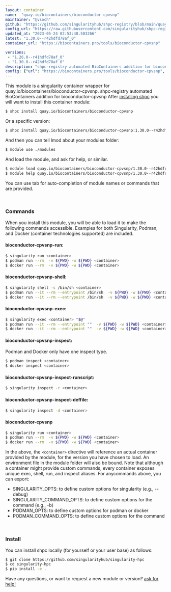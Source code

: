 ```yaml
---
layout: container
name:  "quay.io/biocontainers/bioconductor-cpvsnp"
maintainer: "@vsoch"
github: "https://github.com/singularityhub/shpc-registry/blob/main/quay.io/biocontainers/bioconductor-cpvsnp/container.yaml"
config_url: "https://raw.githubusercontent.com/singularityhub/shpc-registry/main/quay.io/biocontainers/bioconductor-cpvsnp/container.yaml"
updated_at: "2023-05-24 02:53:48.503266"
latest: "1.30.0--r42hdfd78af_0"
container_url: "https://biocontainers.pro/tools/bioconductor-cpvsnp"

versions:
 - "1.26.0--r41hdfd78af_0"
 - "1.30.0--r42hdfd78af_0"
description: "shpc-registry automated BioContainers addition for bioconductor-cpvsnp"
config: {"url": "https://biocontainers.pro/tools/bioconductor-cpvsnp", "maintainer": "@vsoch", "description": "shpc-registry automated BioContainers addition for bioconductor-cpvsnp", "latest": {"1.30.0--r42hdfd78af_0": "sha256:133c1750b426758d2abd0b37b01ac06077d0d9950f466637d8604533f6d00a83"}, "tags": {"1.26.0--r41hdfd78af_0": "sha256:0abc741f95d1983c8993dcc13e961b22305f9e496c611481d025fcee6e73e505", "1.30.0--r42hdfd78af_0": "sha256:133c1750b426758d2abd0b37b01ac06077d0d9950f466637d8604533f6d00a83"}, "docker": "quay.io/biocontainers/bioconductor-cpvsnp"}
---
```


This module is a singularity container wrapper for quay.io/biocontainers/bioconductor-cpvsnp.
shpc-registry automated BioContainers addition for bioconductor-cpvsnp
After [installing shpc](#install) you will want to install this container module:


```bash
$ shpc install quay.io/biocontainers/bioconductor-cpvsnp
```

Or a specific version:

```bash
$ shpc install quay.io/biocontainers/bioconductor-cpvsnp:1.30.0--r42hdfd78af_0
```

And then you can tell lmod about your modules folder:

```bash
$ module use ./modules
```

And load the module, and ask for help, or similar.

```bash
$ module load quay.io/biocontainers/bioconductor-cpvsnp/1.30.0--r42hdfd78af_0
$ module help quay.io/biocontainers/bioconductor-cpvsnp/1.30.0--r42hdfd78af_0
```

You can use tab for auto-completion of module names or commands that are provided.

<br>

### Commands

When you install this module, you will be able to load it to make the following commands accessible.
Examples for both Singularity, Podman, and Docker (container technologies supported) are included.

#### bioconductor-cpvsnp-run:

```bash
$ singularity run <container>
$ podman run --rm  -v ${PWD} -w ${PWD} <container>
$ docker run --rm  -v ${PWD} -w ${PWD} <container>
```

#### bioconductor-cpvsnp-shell:

```bash
$ singularity shell -s /bin/sh <container>
$ podman run --it --rm --entrypoint /bin/sh  -v ${PWD} -w ${PWD} <container>
$ docker run --it --rm --entrypoint /bin/sh  -v ${PWD} -w ${PWD} <container>
```

#### bioconductor-cpvsnp-exec:

```bash
$ singularity exec <container> "$@"
$ podman run --it --rm --entrypoint ""  -v ${PWD} -w ${PWD} <container> "$@"
$ docker run --it --rm --entrypoint ""  -v ${PWD} -w ${PWD} <container> "$@"
```

#### bioconductor-cpvsnp-inspect:

Podman and Docker only have one inspect type.

```bash
$ podman inspect <container>
$ docker inspect <container>
```

#### bioconductor-cpvsnp-inspect-runscript:

```bash
$ singularity inspect -r <container>
```

#### bioconductor-cpvsnp-inspect-deffile:

```bash
$ singularity inspect -d <container>
```



#### bioconductor-cpvsnp

```bash
$ singularity run <container>
$ podman run --rm  -v ${PWD} -w ${PWD} <container>
$ docker run --rm  -v ${PWD} -w ${PWD} <container>
```


In the above, the `<container>` directive will reference an actual container provided
by the module, for the version you have chosen to load. An environment file in the
module folder will also be bound. Note that although a container
might provide custom commands, every container exposes unique exec, shell, run, and
inspect aliases. For anycommands above, you can export:

 - SINGULARITY_OPTS: to define custom options for singularity (e.g., --debug)
 - SINGULARITY_COMMAND_OPTS: to define custom options for the command (e.g., -b)
 - PODMAN_OPTS: to define custom options for podman or docker
 - PODMAN_COMMAND_OPTS: to define custom options for the command

<br>

### Install

You can install shpc locally (for yourself or your user base) as follows:

```bash
$ git clone https://github.com/singularityhub/singularity-hpc
$ cd singularity-hpc
$ pip install -e .
```

Have any questions, or want to request a new module or version? [ask for help!](https://github.com/singularityhub/singularity-hpc/issues)